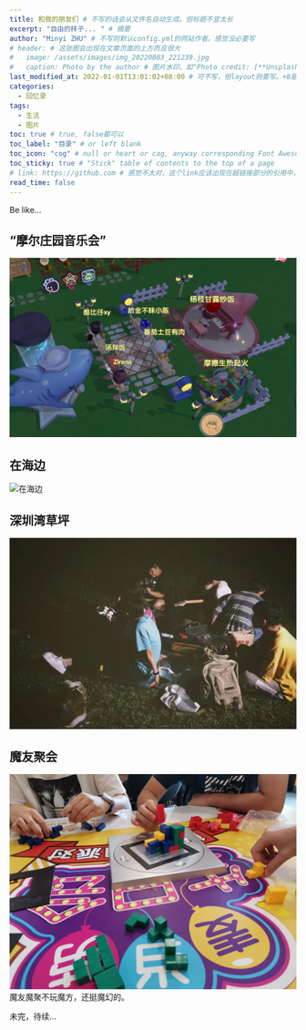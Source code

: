 ```yaml
---
title: 和我的朋友们 # 不写的话会从文件名自动生成。但标题不宜太长
excerpt: "自由的样子... " # 摘要
author: "Minyi ZHU" # 不写则默认config.yml的网站作者。感觉没必要写
# header: # 这张图会出现在文章页面的上方而且很大
#   image: /assets/images/img_20220803_221239.jpg
#   caption: Photo by the author # 图片水印，如"Photo credit: [**Unsplash**](https://unsplash.com)"
last_modified_at: 2022-01-01T13:01:02+08:00 # 可不写，但layout则要写。+8是东八区
categories: 
  - 回忆录
tags:
  - 生活
  - 图片
toc: true # true, false都可以
toc_label: "目录" # or left blank
toc_icon: "cog" # null or heart or cag, anyway corresponding Font Awesome icon name (without fa prefix)
toc_sticky: true # "Stick" table of contents to the top of a page
# link: https://github.com # 感觉不太对，这个link应该出现在超链接部分的引用中，但是试验后发现会变成文章标题的url，所以注释掉了
read_time: false
---
```


Be like...

## “摩尔庄园音乐会”
![摩尔庄园音乐会](https://raw.githubusercontent.com/zhumy321/diy-imagehost/main/img/mmexport1623427140758.jpg)

## 在海边
![在海边](https://raw.githubusercontent.com/zhumy321/diy-imagehost/main/img/mmexport1638105800048.jpg)

## 深圳湾草坪
![深圳湾草坪](https://raw.githubusercontent.com/zhumy321/diy-imagehost/main/img/mmexport1625678535074.jpg)


## 魔友聚会
![魔友聚会](https://raw.githubusercontent.com/zhumy321/diy-imagehost/main/img/cuber_friends.jpg)
魔友魔聚不玩魔方，还挺魔幻的。


未完，待续...